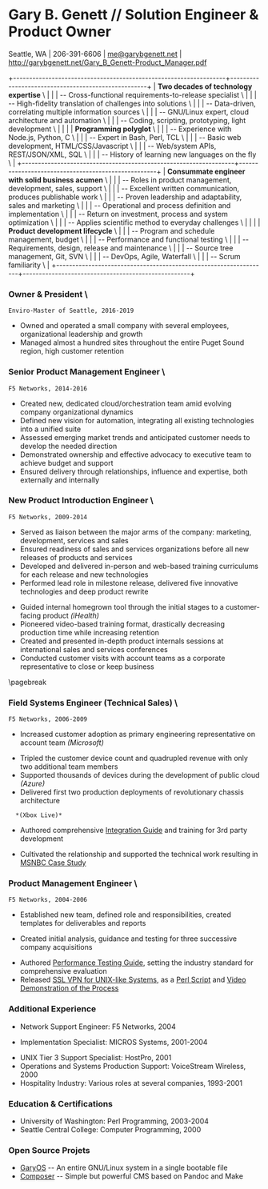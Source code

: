 <!--
% Gary B. Genett
% Technologist & Senior Product Manager
% v5.1 (2019-04-02)
<!-- ############################################################### -->

# Gary B. Genett // Solution Engineer & Product Owner

Seattle, WA \| 206-391-6606 \| <me@garybgenett.net> \| <http://garybgenett.net/Gary_B_Genett-Product_Manager.pdf>

<!--
+-----------------------------------------------------------+-----------------------------------------------------------+
| -- The quick brown fox jumps over the lazy dog.  Done!! \ | -- The quick brown fox jumps over the lazy dog.  Done!! \ |
+-----------------------------------------------------------+-----------------------------------------------------------+
-->

+------------------------------------------------------------------+----------------------------------------------------+
| **Two decades of technology expertise**                        \ |                                                    |
| -- Cross-functional requirements-to-release specialist         \ |                                                    |
| -- High-fidelity translation of challenges into solutions      \ |                                                    |
| -- Data-driven, correlating multiple information sources       \ |                                                    |
| -- GNU/Linux expert, cloud architecture and automation         \ |                                                    |
| -- Coding, scripting, prototyping, light development           \ |                                                    |
|                                                                  | **Programming polyglot**                         \ |
|                                                                  | -- Experience with Node.js, Python, C            \ |
|                                                                  | -- Expert in Bash, Perl, TCL                     \ |
|                                                                  | -- Basic web development, HTML/CSS/Javascript    \ |
|                                                                  | -- Web/system APIs, REST/JSON/XML, SQL           \ |
|                                                                  | -- History of learning new languages on the fly  \ |
+------------------------------------------------------------------+----------------------------------------------------+
| **Consummate engineer with solid business acumen**             \ |                                                    |
| -- Roles in product management, development, sales, support    \ |                                                    |
| -- Excellent written communication, produces publishable work  \ |                                                    |
| -- Proven leadership and adaptability, sales and marketing     \ |                                                    |
| -- Operational and process definition and implementation       \ |                                                    |
| -- Return on investment, process and system optimization       \ |                                                    |
| -- Applies scientific method to everyday challenges            \ |                                                    |
|                                                                  | **Product development lifecycle**                \ |
|                                                                  | -- Program and schedule management, budget       \ |
|                                                                  | -- Performance and functional testing            \ |
|                                                                  | -- Requirements, design, release and maintenance \ |
|                                                                  | -- Source tree management, Git, SVN              \ |
|                                                                  | -- DevOps, Agile, Waterfall                      \ |
|                                                                  | -- Scrum familiarity                             \ |
+------------------------------------------------------------------+----------------------------------------------------+

<!-- ############################################################### -->
<!-- 2019/02-Present -->
<!--
### Health & Happiness Expert \
    Gary's Future, 2019

  * Invested in mental and physical health break, after a two and a half year all-out sprint
  * Responsible for rebuilding and refocusing life trajectory and career path
-->

<!-- ############################################################### -->
<!-- 2016/10-2019/01 -->
### Owner & President \
    Enviro-Master of Seattle, 2016-2019

  * Owned and operated a small company with several employees, organizational leadership and growth
  * Managed almost a hundred sites throughout the entire Puget Sound region, high customer retention
<!--  * Successfully acquired languishing operation, converted to updated model *(Swisher Hygiene of EcoLab)* -->
<!--  * Consistent growth through in-person sales and employee upsells, mentorship and coaching -->
<!--  * Repaired overall health of the business, increased revenue and improved margins -->

<!-- ############################################################### -->
<!-- 2015/01-2016/10 -->
### Senior Product Management Engineer \
    F5 Networks, 2014-2016

  * Created new, dedicated cloud/orchestration team amid evolving company organizational dynamics
  * Defined new vision for automation, integrating all existing technologies into a unified suite
  * Assessed emerging market trends and anticipated customer needs to develop the needed direction
  * Demonstrated ownership and effective advocacy to executive team to achieve budget and support
  * Ensured delivery through relationships, influence and expertise, both externally and internally

<!-- ############################################################### -->
<!-- 2009/09-2014/12 -->
### New Product Introduction Engineer \
    F5 Networks, 2009-2014

  * Served as liaison between the major arms of the company: marketing, development, services and sales
  * Ensured readiness of sales and services organizations before all new releases of products and services
  * Developed and delivered in-person and web-based training curriculums for each release and new technologies
  * Performed lead role in milestone release, delivered five innovative technologies and deep product rewrite
<!-- \ -->
<!--    *(BIG-IP v11.0.0: DSC/CMI, Plugins 2.0, vCMP, TMSH & iApps)* -->
  * Guided internal homegrown tool through the initial stages to a customer-facing product *(iHealth)*
  * Pioneered video-based training format, drastically decreasing production time while increasing retention
  * Created and presented in-depth product internals sessions at international sales and services conferences
  * Conducted customer visits with account teams as a corporate representative to close or keep business

<!-- [Operations Guide]: https://support.f5.com/kb/en-us/products/big-ip_ltm/manuals/product/f5-tmos-operations-guide.html -->
<!-- [Operations Guide]: https://support.f5.com/content/kb/en-us/products/big-ip_ltm/manuals/product/f5-tmos-operations-guide/_jcr_content/pdfAttach/download/file.res/f5-tmos-operations-guide.pdf -->
[Operations Guide]: http://www.garybgenett.net/resume/f5-tmos-operations-guide.pdf

<!-- ############################################################### -->
<!-- 2009/03-2009/08 -->
<!--
### Professional Volunteer \
    Various Non-Profit Organizations, 2009

  * Took a six month relief, focused on repairing health while serving others
  * Spent time investing and supporting several organizations, through time and money donations
    * [UWKC (United Way of King County)]
    * [Nature Consortium]
    * [Circus Contraption]
-->

\pagebreak

<!-- ############################################################### -->
<!-- 2007/01-2009/02 -->
### Field Systems Engineer (Technical Sales) \
    F5 Networks, 2006-2009

  * Increased customer adoption as primary engineering representative on account team *(Microsoft)*
<!--  * Developed influence through mutual trust, thought leadership, solution development and training -->
  * Tripled the customer device count and quadrupled revenue with only two additional team members
  * Supported thousands of devices during the development of public cloud <!-- *(GNS/MSN: Azure)* --> *(Azure)*
  * Delivered first two production deployments of revolutionary chassis architecture <!-- \ -->
<!--    *(VIPRION: Xbox Live & BOSD)* -->
      *(Xbox Live)*
  * Authored comprehensive [Integration Guide] and training for 3rd party development
<!--  * Assisted customer teams in implementation of automated compliance validation suites *(PCI & SOX)* -->
<!--  * Reverse-engineered and automated product installer to provide rapid provisioning -->
  * Cultivated the relationship and supported the technical work resulting in [MSNBC Case Study]

[Integration Guide]: http://www.garybgenett.net/resume/BIG-IP_Integration_Guide.docx
<!-- [MSNBC Case Study]: http://www.f5.com/pdf/case-studies/msnbc-election-day-cs.pdf -->
[MSNBC Case Study]: http://www.garybgenett.net/resume/msnbc-election-day-cs.pdf

<!-- ############################################################### -->
<!-- 2005/01-2006/12 -->
### Product Management Engineer \
    F5 Networks, 2004-2006

<!--  * Provided company vision, product direction and execution guidance to executive team, market research -->
  * Established new team, defined role and responsibilities, created templates for deliverables and reports
<!--  * Delivered competitive analysis ranging from high-level market overview to technical differentiation -->
<!--  * Wrote and maintained detailed briefing materials for executive team, product management and sales -->
  * Created initial analysis, guidance and testing for three successive company acquisitions <!-- \ -->
<!--    *(FirePass SSL VPN, WebAccelerator Web Optimization & WANJet WAN Optimization)* -->
  * Authored [Performance Testing Guide], setting the industry standard for comprehensive evaluation
  * Released [SSL VPN for UNIX-like Systems], as a [Perl Script] and [Video Demonstration of the Process]
<!--  * Maintained expertise in product design, architecture and internals, nurtured knowledge culture -->

<!-- [Performance Testing Guide]: http://devcentral.f5.com/downloads/f5/creating-performance-test-methodology.pdf -->
[Performance Testing Guide]: http://www.garybgenett.net/resume/creating-performance-test-methodology.pdf
<!-- [L4-L7 Performance Testing Report]: http://www.f5.com/pdf/reports/F5-comparative-performance-report-ADC-2013.pdf -->
[L4-L7 Performance Testing Report]: http://www.garybgenett.net/resume/F5-comparative-performance-report-ADC-2013.pdf
<!-- [L4-L7 Performance Testing Report]: http://www.garybgenett.net/resume/f5-performance-report-UPDATED.pdf -->
<!-- [SSL VPN for UNIX-like Systems]: https://devcentral.f5.com/articles/clientless-firepass-login-via-the-command-line -->
[SSL VPN for UNIX-like Systems]: http://www.garybgenett.net/resume/Clientless_FirePass_Login_via_the_command_line.html
<!-- [Perl Script]: https://devcentral.f5.com/downloads/icontrol/sdk/sslvpn.public.pl.txt -->
[Perl Script]: http://www.garybgenett.net/resume/sslvpn.public.pl.txt
<!-- [Video Demonstration of the Process]: https://devcentral.f5.com/weblogs/dctv/archive/2006/10/30/fploginscript.aspx -->
[Video Demonstration of the Process]: http://www.garybgenett.net/resume/20061024-FPLoginScript-Gary.wmv

<!-- ############################################################### -->
### Additional Experience

  * Network Support Engineer: F5 Networks, 2004 <!-- 2004/02-2004/12 -->
<!--    * Built first shared lab environment and wrote web-based checkout system for global accessibility -->
  * Implementation Specialist: MICROS Systems, 2001-2004
<!--    * Designed and supported mission-critical financial systems in 24/7 customer environments -->
<!--    * Implemented and supported all the largest point-of-sale deployments in Washington state -->
<!--    * Operated as sole technician for UNIX-based systems, which processed millions of dollars daily -->
<!--    * Managed customer expectations and experience from presales to ongoing support -->
<!--    * Increased revenue and customer loyalty by selling and building custom solutions \ -->
<!--      *(Shell, Perl, SQL and a proprietary scripting language)* -->
  * UNIX Tier 3 Support Specialist: HostPro, 2001
  * Operations and Systems Production Support: VoiceStream Wireless, 2000
  * Hospitality Industry: Various roles at several companies, 1993-2001

<!-- ############################################################### -->
### Education & Certifications

  * University of Washington: Perl Programming, 2003-2004
  * Seattle Central College: Computer Programming, 2000

<!-- ############################################################### -->
### Open Source Projets

  * [GaryOS](https://github.com/garybgenett/gary-os) -- An entire GNU/Linux system in a single bootable file
  * [Composer](https://github.com/garybgenett/composer) -- Simple but powerful CMS based on Pandoc and Make
<!--  * [Tasks](https://github.com/garybgenett/tasks) -- Taskwarrior & Google Tasks: configuration, automation & reporting -->

<!-- ############################################################### -->
<!--
### Volunteering

  * [WILS (Wisconsin Leadership Seminars)], 1993-2014
    * Received public accolades in 2017 [Facebook post]
    * Authored constitution and bylaws for new organization as first Alumni Board Secretary
<!--    * Youth Facilitator, 2004-2014
<!--    * Junior Staff Member, 1994-1997
<!--    * Alumni Board Secretary, 1994-1995
<!--    * Seminar Ambassador, 1993
  * [UWKC (United Way of King County)], 2009-2010
<!--  * [Nature Consortium], 2009
<!--  * [Circus Contraption], 2009
-->

[WILS (Wisconsin Leadership Seminars)]: https://wils.us
[Facebook post]: https://www.facebook.com/WILeadS/posts/10155511390964644
[UWKC (United Way of King County)]: https://www.uwkc.org
[Nature Consortium]: https://dnda.org/dnda-nature
[Circus Contraption]: https://www.circuscontraption.com

<!-- ############################################################### -->
<!--- exit(0); -->
<!-- ############################################################### -->

